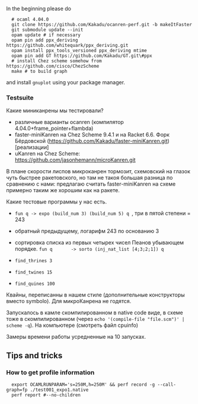 In the beginning please do

```
  # ocaml 4.04.0
  git clone https://github.com/Kakadu/ocanren-perf.git -b makeItFaster  
  git submodule update --init
  opam update # if necessary
  opam pin add ppx_deriving https://github.com/whitequark/ppx_deriving.git
  opam install ppx_tools_versioned ppx_deriving mtime
  opam pin add GT https://github.com/Kakadu/GT.git\#ppx
  # install Chez scheme somehow from https://github.com/cisco/ChezScheme
  make # to build graph
```

and install `gnuplot` using your package manager.

### Testsuite

Какие миниканрены мы тестировали?

  * различные варианты ocanren (компилятор 4.04.0+frame_pointer+flambda)
  * faster-miniKanren на Chez Scheme 9.4.1 и на Racket 6.6. Форк Бёрдовской
    (https://github.com/Kakadu/faster-miniKanren.git)[реализации]
  * uKanren на Chez Scheme: https://github.com/jasonhemann/microKanren.git

В плане скорости лиспов микроканрен тормозит, схемовский на глазок чуть быстрее
ракетовского, но там не такоя большая разница по сравнению с нами: предлагаю
считать faster-miniKanren на схеме примерно таким же хорошим как на ракете.

Какие тестовые программы у нас есть.

  * `fun q -> expo (build_num 3) (build_num 5) q `, три в пятой степени = 243
  * обратный предыдущему, логарифм 243 по основанию 3
  * сортировка списка из первых четырех чисел Пеанов убывающем порядке.
    `fun q       -> sorto (inj_nat_list [4;3;2;1]) q`


  * `find_thrines 3`
  * `find_twines 15`
  * `find_quines 100`

Квайны, переписанны в нашем стиле (дополнительные конструкторы вместо symbolo).
Для микроКанрена не годятся.

Запускалось в камле скомпилированном в native code виде, в схеме тоже в скомпилированном
(через `echo '(compile-file "file.scm")' | scheme -q`). На компьютере (смотреть файл cpuinfo)

Замеры времени работы усредненные на 10 запусках.

## Tips and tricks

### How to get profile information

```
  export OCAMLRUNPARAM='s=250M,h=250M' && perf record -g --call-graph=fp ./test001_expo1.native
  perf report #--no-children
```

